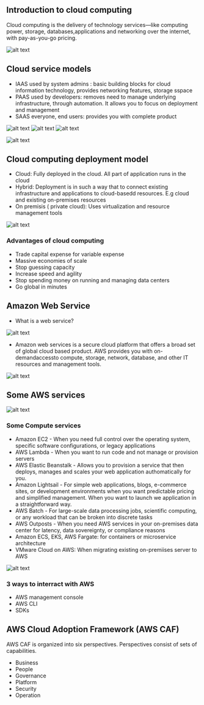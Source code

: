 ## Introduction to cloud computing

Cloud computing is the delivery of technology services—like computing power, storage, databases,applications and networking over the internet, with pay-as-you-go
pricing.

![alt text](image.png)

## Cloud service models

- IAAS used by system admins : basic building blocks for cloud information technology, provides networking features, storage sspace
- PAAS used by developers: removes need to manage underlying infrastructure, through automation. It allows you to focus on deployment and management
- SAAS everyone, end users: provides you with complete product

![alt text](image-2.png)
![alt text](image-3.png)
![alt text](image-1.png)

![alt text](image-4.png)

## Cloud computing deployment model

- Cloud: Fully deployed in the cloud. All part of application runs in the cloud
- Hybrid: Deployment is in such a way that to connect existing infrastructure and applications to cloud-basedd resources. E.g cloud and existing on-premises resources
- On premisis ( private cloud): Uses virtualization and resource management tools

![alt text](image-5.png)

### Advantages of cloud computing

- Trade capital expense for variable expense
- Massive economies of scale
- Stop guessing capacity
- Increase speed and agility
- Stop spending money on running and managing data centers
- Go global in minutes

## Amazon Web Service

- What is a web service?

![alt text](image-6.png)

- Amazon web services is a secure cloud platform that offers a broad set of global cloud based product. AWS provides you with on-demandaccessto compute, storage, network, database, and other IT resources and management tools.

![alt text](image-7.png)

## Some AWS services

![alt text](image-9.png)

### Some Compute services

- Amazon EC2 - When you need full control over the operating system, specific software configurations, or legacy applications
- AWS Lambda - When you want to run code and not manage or provision servers
- AWS Elastic Beanstalk - Allows you to provision a service that then deploys, manages and scales your web application authomatically for you.
- Amazon Lightsail - For simple web applications, blogs, e-commerce sites, or development environments when you want predictable pricing and simplified management. When you want to launch we application in a straightforward way.
- AWS Batch - For large-scale data processing jobs, scientific computing, or any workload that can be broken into discrete tasks
- AWS Outposts - When you need AWS services in your on-premises data center for latency, data sovereignty, or compliance reasons
- Amazon ECS, EKS, AWS Fargate: for containers or microservice architecture
- VMware Cloud on AWS: When migrating existing on-premiises server to AWS

![alt text](image-8.png)

### 3 ways to interract with AWS

- AWS management console
- AWS CLI
- SDKs

## AWS Cloud Adoption Framework (AWS CAF)

AWS CAF is organized into six perspectives. Perspectives consist of sets of capabilities.

- Business
- People
- Governance
- Platform
- Security
- Operation
